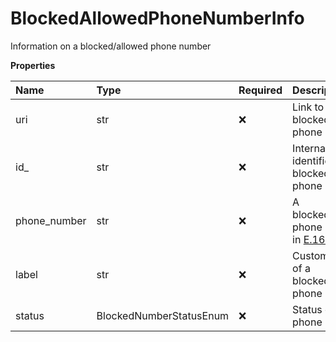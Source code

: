 # BlockedAllowedPhoneNumberInfo

Information on a blocked/allowed phone number

**Properties**

| Name         | Type                    | Required | Description                                                                                    |
| :----------- | :---------------------- | :------- | :--------------------------------------------------------------------------------------------- |
| uri          | str                     | ❌       | Link to a blocked/allowed phone number                                                         |
| id\_         | str                     | ❌       | Internal identifier of a blocked/allowed phone number                                          |
| phone_number | str                     | ❌       | A blocked/allowed phone number in [E.164](https://www.itu.int/rec/T-REC-E.164-201011-I) format |
| label        | str                     | ❌       | Custom name of a blocked/allowed phone number                                                  |
| status       | BlockedNumberStatusEnum | ❌       | Status of a phone number                                                                       |

<!-- This file was generated by liblab | https://liblab.com/ -->
